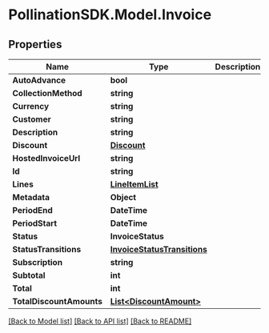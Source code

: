 
# PollinationSDK.Model.Invoice

## Properties

Name | Type | Description | Notes
------------ | ------------- | ------------- | -------------
**AutoAdvance** | **bool** |  | [optional] 
**CollectionMethod** | **string** |  | 
**Currency** | **string** |  | 
**Customer** | **string** |  | 
**Description** | **string** |  | [optional] 
**Discount** | [**Discount**](Discount.md) |  | [optional] 
**HostedInvoiceUrl** | **string** |  | [optional] 
**Id** | **string** |  | 
**Lines** | [**LineItemList**](LineItemList.md) |  | 
**Metadata** | **Object** |  | [optional] 
**PeriodEnd** | **DateTime** |  | 
**PeriodStart** | **DateTime** |  | 
**Status** | **InvoiceStatus** |  | 
**StatusTransitions** | [**InvoiceStatusTransitions**](InvoiceStatusTransitions.md) |  | 
**Subscription** | **string** |  | [optional] 
**Subtotal** | **int** |  | 
**Total** | **int** |  | 
**TotalDiscountAmounts** | [**List&lt;DiscountAmount&gt;**](DiscountAmount.md) |  | [optional] 

[[Back to Model list]](../README.md#documentation-for-models)
[[Back to API list]](../README.md#documentation-for-api-endpoints)
[[Back to README]](../README.md)

